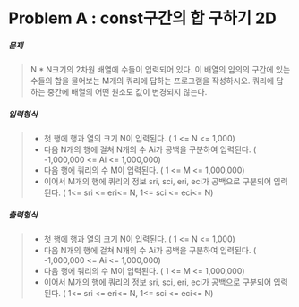 # Problem A : const구간의 합 구하기 2D 

##### **문제**
>N * N크기의 2차원 배열에 수들이 입력되어 있다. 이 배열의 임의의 구간에 있는 수들의 합을 물어보는 M개의 쿼리에 답하는 프로그램을 작성하시오. 쿼리에 답하는 중간에 배열의 어떤 원소도 값이 변경되지 않는다.​


##### **입력형식**

>- 첫 행에 행과 열의 크기 N이 입력된다. ( 1 <= N <= 1,000)
>- 다음 N개의 행에 걸쳐 N개의 수 Ai가 공백을 구분하여 입력된다. ( -1,000,000 <= Ai <= 1,000,000)
>- 다음 행에 쿼리의 수 M이 입력된다. ( 1 <= M <= 1,000,000)
>- 이어서 M개의 행에 쿼리의 정보 sri, sci, eri, eci가 공백으로 구분되어 입력된다. ( 1<= sri &lt;= eri<= N, 1<= sci <= eci<= N)

##### **출력형식**

>- 첫 행에 행과 열의 크기 N이 입력된다. ( 1 <= N <= 1,000)
>- 다음 N개의 행에 걸쳐 N개의 수 Ai가 공백을 구분하여 입력된다. ( -1,000,000 <= Ai <= 1,000,000)
>- 다음 행에 쿼리의 수 M이 입력된다. ( 1 <= M <= 1,000,000)
>- 이어서 M개의 행에 쿼리의 정보 sri, sci, eri, eci가 공백으로 구분되어 입력된다. ( 1<= sri <= eri&lt;= N, 1<= sci <= eci<= N)
